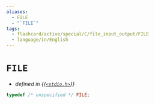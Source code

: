 ```yaml
---
aliases:
  - FILE
  - "`FILE`"
tags:
  - flashcard/active/special/C/file_input_output/FILE
  - language/in/English
---
```


# `FILE`

- _defined in {{[`<stdio.h>`](../../../general/C%20file%20input_output.md)}}_

```C
typedef /* unspecified */ FILE;
```
